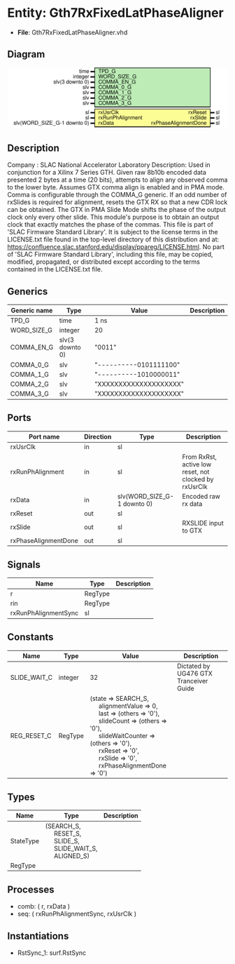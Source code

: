 # Entity: Gth7RxFixedLatPhaseAligner

- **File**: Gth7RxFixedLatPhaseAligner.vhd
## Diagram

![Diagram](Gth7RxFixedLatPhaseAligner.svg "Diagram")
## Description

Company    : SLAC National Accelerator Laboratory
Description:
Used in conjunction for a Xilinx 7 Series GTH.
Given raw 8b10b encoded data presented 2 bytes at a time (20 bits),
attempts to align any observed comma to the lower byte.
Assumes GTX comma align is enabled and in PMA mode.
Comma is configurable through the COMMA_G generic.
If an odd number of rxSlides is required for alignment, resets the GTX RX
so that a new CDR lock can be obtained. The GTX in PMA Slide Mode shifts
the phase of the output clock only every other slide. This module's
purpose is to obtain an output clock that exactly matches the phase of the
commas.
This file is part of 'SLAC Firmware Standard Library'.
It is subject to the license terms in the LICENSE.txt file found in the
top-level directory of this distribution and at:
   https://confluence.slac.stanford.edu/display/ppareg/LICENSE.html.
No part of 'SLAC Firmware Standard Library', including this file,
may be copied, modified, propagated, or distributed except according to
the terms contained in the LICENSE.txt file.
## Generics

| Generic name | Type            | Value                  | Description |
| ------------ | --------------- | ---------------------- | ----------- |
| TPD_G        | time            | 1 ns                   |             |
| WORD_SIZE_G  | integer         | 20                     |             |
| COMMA_EN_G   | slv(3 downto 0) | "0011"                 |             |
| COMMA_0_G    | slv             | "----------0101111100" |             |
| COMMA_1_G    | slv             | "----------1010000011" |             |
| COMMA_2_G    | slv             | "XXXXXXXXXXXXXXXXXXXX" |             |
| COMMA_3_G    | slv             | "XXXXXXXXXXXXXXXXXXXX" |             |
## Ports

| Port name            | Direction | Type                        | Description                                           |
| -------------------- | --------- | --------------------------- | ----------------------------------------------------- |
| rxUsrClk             | in        | sl                          |                                                       |
| rxRunPhAlignment     | in        | sl                          | From RxRst, active low reset, not clocked by rxUsrClk |
| rxData               | in        | slv(WORD_SIZE_G-1 downto 0) | Encoded raw rx data                                   |
| rxReset              | out       | sl                          |                                                       |
| rxSlide              | out       | sl                          | RXSLIDE input to GTX                                  |
| rxPhaseAlignmentDone | out       | sl                          |                                                       |
## Signals

| Name                 | Type    | Description |
| -------------------- | ------- | ----------- |
| r                    | RegType |             |
|  rin                 | RegType |             |
| rxRunPhAlignmentSync | sl      |             |
## Constants

| Name         | Type    | Value                                                                                                                                                                                                                                                                                                                                                                                                                                                                                                                                                                                               | Description                            |
| ------------ | ------- | --------------------------------------------------------------------------------------------------------------------------------------------------------------------------------------------------------------------------------------------------------------------------------------------------------------------------------------------------------------------------------------------------------------------------------------------------------------------------------------------------------------------------------------------------------------------------------------------------- | -------------------------------------- |
| SLIDE_WAIT_C | integer |  32                                                                                                                                                                                                                                                                                                                                                                                                                                                                                                                                                                                                 | Dictated by UG476 GTX Tranceiver Guide |
| REG_RESET_C  | RegType |        (state                => SEARCH_S,<br><span style="padding-left:20px">        alignmentValue       => 0,<br><span style="padding-left:20px">        last                 => (others => '0'),<br><span style="padding-left:20px">        slideCount           => (others => '0'),<br><span style="padding-left:20px">        slideWaitCounter     => (others => '0'),<br><span style="padding-left:20px">        rxReset              => '0',<br><span style="padding-left:20px">        rxSlide              => '0',<br><span style="padding-left:20px">        rxPhaseAlignmentDone => '0') |                                        |
## Types

| Name      | Type                                                                                                                                                                                                   | Description |
| --------- | ------------------------------------------------------------------------------------------------------------------------------------------------------------------------------------------------------ | ----------- |
| StateType | (SEARCH_S,<br><span style="padding-left:20px"> RESET_S,<br><span style="padding-left:20px"> SLIDE_S,<br><span style="padding-left:20px"> SLIDE_WAIT_S,<br><span style="padding-left:20px"> ALIGNED_S)  |             |
| RegType   |                                                                                                                                                                                                        |             |
## Processes
- comb: ( r, rxData )
- seq: ( rxRunPhAlignmentSync, rxUsrClk )
## Instantiations

- RstSync_1: surf.RstSync
